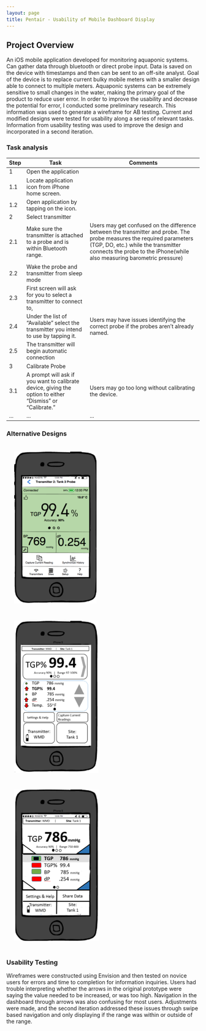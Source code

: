 ```yaml
---
layout: page
title: Pentair - Usability of Mobile Dashboard Display
---
```


## Project Overview

An iOS mobile application developed for monitoring aquaponic systems. Can gather data through bluetooth or direct probe input. Data is saved on the device with timestamps and then can be sent to an off-site analyst. Goal of the device is to replace current bulky mobile meters with a smaller design able to connect to multiple meters. Aquaponic systems can be extremely sensitive to small changes in the water, making the primary goal of the product to reduce user error. In order to improve the usability and decrease the potential for error, I conducted some preliminary research. This information was used to generate a wireframe for AB testing. Current and modified designs were tested for usability along a series of relevant tasks. Information from usability testing was used to improve the design and incorporated in a second iteration.

### Task analysis

| Step  | Task | Comments |
| ------------- | ------------- | ------------- |
| 1  | Open the application  |
| 1.1  | Locate application icon from iPhone home screen.  |
| 1.2  | Open application by tapping on the icon.  | |
| 2  | Select transmitter  | |
| 2.1  | Make sure the transmitter is attached to a probe and is within Bluetooth range.  |  Users may get confused on the difference between the transmitter and probe. The probe measures the required parameters (TGP, DO, etc.) while the transmitter connects the probe to the iPhone(while also measuring barometric pressure)|
| 2.2  | Wake the probe and transmitter from sleep mode   | |
| 2.3  | First screen will ask for you to select a transmitter to connect to,  | |
| 2.4 | Under the list of “Available” select the transmitter you intend to use by tapping it.  | Users may have issues identifying the correct probe if the probes aren’t already named. |
| 2.5  | The transmitter will begin automatic connection | |
| 3 | Calibrate Probe  | |
| 3.1 | A prompt will ask if you want to calibrate device, giving the option to either “Dismiss” or “Calibrate.” |  Users may go too long without calibrating the device. |
| ... | ...  | ... |

### Alternative Designs

<img src="/projects/img/pentair_old.png" width="215" style="padding:20px"/>
<img src="/projects/img/pentair_proto1.png" width="220" style="padding:20px"/>
<img src="/projects/img/pentair_proto2.png" width="222" style="padding:20px"/>

### Usability Testing

Wireframes were constructed using Envision and then tested on novice users for errors and time to completion for information inquiries. Users had trouble interpreting whether the arrows in the original prototype were saying the value needed to be increased, or was too high. Navigation in the dashboard through arrows was also confusing for most users. Adjustments were made, and the second iteration addressed these issues through swipe based navigation and only displaying if the range was within or outside of the range.

